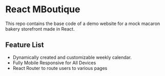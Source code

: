 # React MBoutique

This repo contains the base code of a demo website for a mock macaron bakery storefront made in React.  

## Feature List
- Dynamically created and customizable weekly calendar. 
- Fully Mobile Responsive for All Devices  
- React Router to route users to various pages
